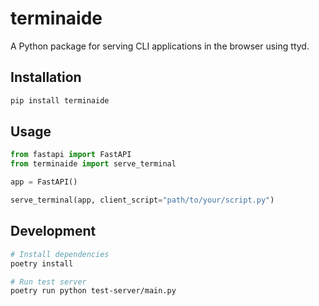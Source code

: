 # terminaide

A Python package for serving CLI applications in the browser using ttyd.

## Installation

```bash
pip install terminaide
```

## Usage

```python
from fastapi import FastAPI
from terminaide import serve_terminal

app = FastAPI()

serve_terminal(app, client_script="path/to/your/script.py")
```

## Development

```bash
# Install dependencies
poetry install

# Run test server
poetry run python test-server/main.py
```